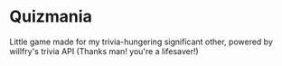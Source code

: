 # Quizmania
 Little game made for my trivia-hungering significant other, powered by willfry's trivia API (Thanks man! you're a lifesaver!)
